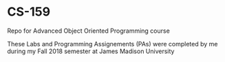 # CS-159
Repo for Advanced Object Oriented Programming course

These Labs and Programming Assignements (PAs) were completed by me during my Fall 2018 semester at James Madison University
